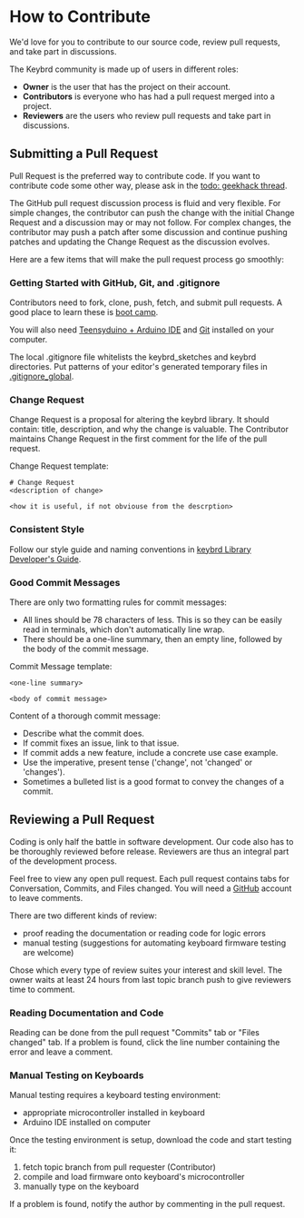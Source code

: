 How to Contribute
=================
We'd love for you to contribute to our source code, review pull requests, and take part in discussions.

The Keybrd community is made up of users in different roles:
* **Owner** is the user that has the project on their account.
* **Contributors** is everyone who has had a pull request merged into a project.
* **Reviewers** are the users who review pull requests and take part in discussions.

## Submitting a Pull Request
Pull Request is the preferred way to contribute code.
If you want to contribute code some other way, please ask in the [todo: geekhack thread](URL).

The GitHub pull request discussion process is fluid and very flexible.
For simple changes, the contributor can push the change with the initial Change Request and a discussion may or may not follow.
For complex changes, the contributor may push a patch after some discussion and continue pushing patches and updating the Change Request as the discussion evolves.

Here are a few items that will make the pull request process go smoothly:

### Getting Started with GitHub, Git, and .gitignore
Contributors need to fork, clone, push, fetch, and submit pull requests.
A good place to learn these is [boot camp](https://help.github.com/categories/bootcamp/).

You will also need [Teensyduino + Arduino IDE](doc/keybrd_library_user_guide.md#getting-started-with-teensy20-arduino-ide-and-keybrd) and [Git](http://git-scm.com/downloads) installed on your computer.

The local .gitignore file whitelists the keybrd_sketches and keybrd directories.
Put patterns of your editor's generated temporary files in [.gitignore_global]( https://help.github.com/articles/ignoring-files/#create-a-global-gitignore).

### Change Request
Change Request is a proposal for altering the keybrd library.
It should contain: title, description, and why the change is valuable.
The Contributor maintains Change Request in the first comment for the life of the pull request.

Change Request template:
```
# Change Request
<description of change>

<how it is useful, if not obviouse from the descrption>
```
### Consistent Style
Follow our style guide and naming conventions in [keybrd Library Developer's Guide](doc/keybrd_library_developer_guide.md).

### Good Commit Messages
There are only two formatting rules for commit messages:
* All lines should be 78 characters of less. This is so they can be easily read in terminals, which don't automatically line wrap.
* There should be a one-line summary, then an empty line, followed by the body of the commit message.

Commit Message template:
```
<one-line summary>

<body of commit message>
```

Content of a thorough commit message:
* Describe what the commit does.
* If commit fixes an issue, link to that issue.
* If commit adds a new feature, include a concrete use case example.
* Use the imperative, present tense ('change', not 'changed' or 'changes').
* Sometimes a bulleted list is a good format to convey the changes of a commit.

## Reviewing a Pull Request
Coding is only half the battle in software development.
Our code also has to be thoroughly reviewed before release.
Reviewers are thus an integral part of the development process.

Feel free to view any open pull request.
Each pull request contains tabs for Conversation, Commits, and Files changed.
You will need a [GitHub](https://github.com/signup/free) account to leave comments.

There are two different kinds of review:
* proof reading the documentation or reading code for logic errors
* manual testing (suggestions for automating keyboard firmware testing are welcome)

Chose which every type of review suites your interest and skill level.
The owner waits at least 24 hours from last topic branch push to give reviewers time to comment.

### Reading Documentation and Code
Reading can be done from the pull request "Commits" tab or "Files changed" tab.
If a problem is found, click the line number containing the error and leave a comment.

### Manual Testing on Keyboards
Manual testing requires a keyboard testing environment:
* appropriate microcontroller installed in keyboard
* Arduino IDE installed on computer

Once the testing environment is setup, download the code and start testing it:
1. fetch topic branch from pull requester (Contributor)
2. compile and load firmware onto keyboard's microcontroller
3. manually type on the keyboard

If a problem is found, notify the author by commenting in the pull request.
